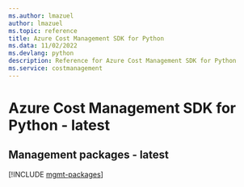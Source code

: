 ```yaml
---
ms.author: lmazuel
author: lmazuel
ms.topic: reference
title: Azure Cost Management SDK for Python
ms.data: 11/02/2022
ms.devlang: python
description: Reference for Azure Cost Management SDK for Python
ms.service: costmanagement
---
```

# Azure Cost Management SDK for Python - latest

## Management packages - latest
[!INCLUDE [mgmt-packages](cost-management-mgmt-index.md)]